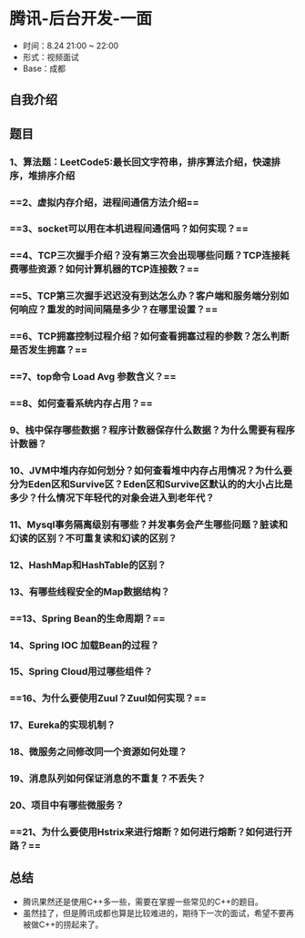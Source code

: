 # 腾讯-后台开发-一面

- 时间：8.24 21:00 ~ 22:00
- 形式：视频面试
- Base：成都

## 自我介绍

## 题目

### 1、算法题：LeetCode5:最长回文字符串，排序算法介绍，快速排序，堆排序介绍

### ==2、虚拟内存介绍，进程间通信方法介绍==

### ==3、socket可以用在本机进程间通信吗？如何实现？==

### ==4、TCP三次握手介绍？没有第三次会出现哪些问题？TCP连接耗费哪些资源？如何计算机器的TCP连接数？==

### ==5、TCP第三次握手迟迟没有到达怎么办？客户端和服务端分别如何响应？重发的时间间隔是多少？在哪里设置？==

### ==6、TCP拥塞控制过程介绍？如何查看拥塞过程的参数？怎么判断是否发生拥塞？==

### ==7、top命令 Load Avg 参数含义？==

### ==8、如何查看系统内存占用？==

### 9、栈中保存哪些数据？程序计数器保存什么数据？为什么需要有程序计数器？

### 10、JVM中堆内存如何划分？如何查看堆中内存占用情况？为什么要分为Eden区和Survive区？Eden区和Survive区默认的的大小占比是多少？什么情况下年轻代的对象会进入到老年代？

### 11、Mysql事务隔离级别有哪些？并发事务会产生哪些问题？脏读和幻读的区别？不可重复读和幻读的区别？

### 12、HashMap和HashTable的区别？

### 13、有哪些线程安全的Map数据结构？

### ==13、Spring Bean的生命周期？==

### 14、Spring IOC 加载Bean的过程？

### 15、Spring Cloud用过哪些组件？

### ==16、为什么要使用Zuul？Zuul如何实现？==

### 17、Eureka的实现机制？

### 18、微服务之间修改同一个资源如何处理？

### 19、消息队列如何保证消息的不重复？不丢失？

### 20、项目中有哪些微服务？

### ==21、为什么要使用Hstrix来进行熔断？如何进行熔断？如何进行开路？==

## 总结

- 腾讯果然还是使用C++多一些，需要在掌握一些常见的C++的题目。
- 虽然挂了，但是腾讯成都也算是比较难进的，期待下一次的面试，希望不要再被做C++的捞起来了。

